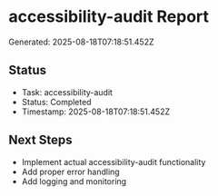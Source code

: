 # accessibility-audit Report

Generated: 2025-08-18T07:18:51.452Z

## Status
- Task: accessibility-audit
- Status: Completed
- Timestamp: 2025-08-18T07:18:51.452Z

## Next Steps
- Implement actual accessibility-audit functionality
- Add proper error handling
- Add logging and monitoring
